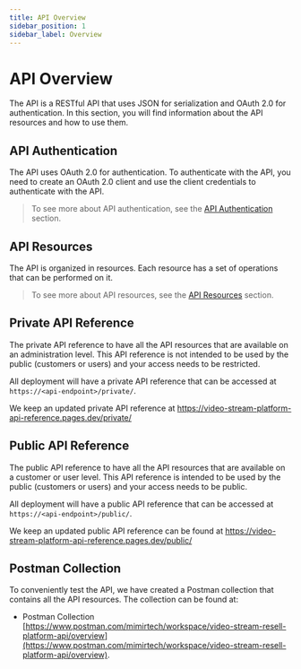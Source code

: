 ```yaml
---
title: API Overview
sidebar_position: 1
sidebar_label: Overview
---
```


# API Overview

The API is a RESTful API that uses JSON for serialization and OAuth 2.0 for authentication. In this section, you will find information about the API resources and how to use them.

## API Authentication

The API uses OAuth 2.0 for authentication. To authenticate with the API, you need to create an OAuth 2.0 client and use the client credentials to authenticate with the API.

> To see more about API authentication, see the [API Authentication](/docs/api/authentication) section.

## API Resources

The API is organized in resources. Each resource has a set of operations that can be performed on it. 

> To see more about API resources, see the [API Resources](/docs/api/resources) section.

## Private API Reference

The private API reference to have all the API resources that are available on an administration level. This API reference is not intended to be used by the public (customers or users) and your access needs to be restricted.

All deployment will have a private API reference that can be accessed at `https://<api-endpoint>/private/`.

We keep an updated private API reference at https://video-stream-platform-api-reference.pages.dev/private/

## Public API Reference

The public API reference to have all the API resources that are available on a customer or user level. This API reference is intended to be used by the public (customers or users) and your access needs to be public.

All deployment will have a public API reference that can be accessed at `https://<api-endpoint>/public/`.

We keep an updated public API reference can be found at https://video-stream-platform-api-reference.pages.dev/public/

## Postman Collection

To conveniently test the API, we have created a Postman collection that contains all the API resources. The collection can be found at:

* Postman Collection [https://www.postman.com/mimirtech/workspace/video-stream-resell-platform-api/overview](https://www.postman.com/mimirtech/workspace/video-stream-resell-platform-api/overview).